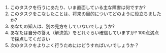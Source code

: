 1. このタスクを行うにあたり、いま直面している主な障害は何ですか?
2. このタスクをこなしたことは、将来の目的についてどのように役立ちましたか?
3. あなたの知人は、別の見方をしていないでしょうか?
4. あなたは自分の答え（解決策）をどれぐらい確信していますか? 100点満点で採点してください
5. 次のタスクをよりよく行うためにはどうすればいいでしょうか？
